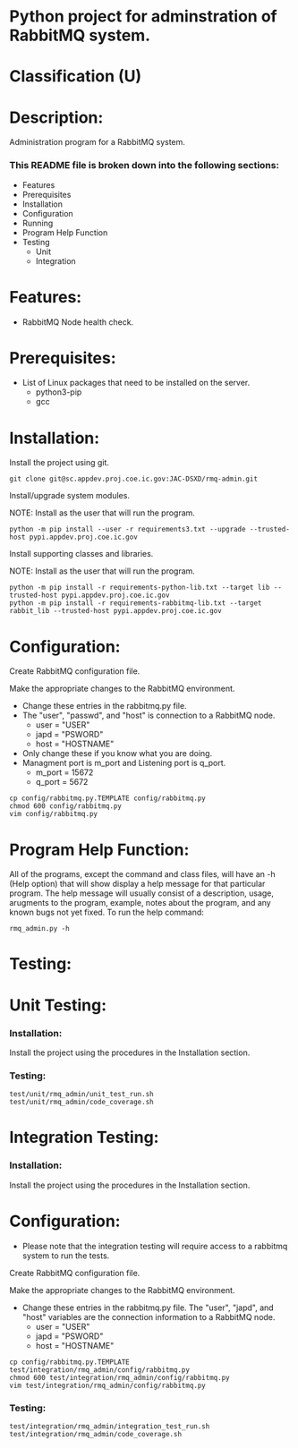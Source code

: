# Python project for adminstration of RabbitMQ system.
# Classification (U)

# Description:
  Administration program for a RabbitMQ system.


###  This README file is broken down into the following sections:
 * Features
 * Prerequisites
 * Installation
 * Configuration
 * Running
 * Program Help Function
 * Testing
   - Unit
   - Integration


# Features:
 * RabbitMQ Node health check.


# Prerequisites:
  * List of Linux packages that need to be installed on the server.
    - python3-pip
    - gcc


# Installation:

Install the project using git.

```
git clone git@sc.appdev.proj.coe.ic.gov:JAC-DSXD/rmq-admin.git
```

Install/upgrade system modules.

NOTE: Install as the user that will run the program.

```
python -m pip install --user -r requirements3.txt --upgrade --trusted-host pypi.appdev.proj.coe.ic.gov
```


Install supporting classes and libraries.

NOTE: Install as the user that will run the program.

```
python -m pip install -r requirements-python-lib.txt --target lib --trusted-host pypi.appdev.proj.coe.ic.gov
python -m pip install -r requirements-rabbitmq-lib.txt --target rabbit_lib --trusted-host pypi.appdev.proj.coe.ic.gov
```


# Configuration:

Create RabbitMQ configuration file.

Make the appropriate changes to the RabbitMQ environment.
  * Change these entries in the rabbitmq.py file.
  * The "user", "passwd", and "host" is connection to a RabbitMQ node.
    - user = "USER"
    - japd = "PSWORD"
    - host = "HOSTNAME"
  * Only change these if you know what you are doing.
  * Managment port is m_port and Listening port is q_port.
    - m_port = 15672
    - q_port = 5672

```
cp config/rabbitmq.py.TEMPLATE config/rabbitmq.py
chmod 600 config/rabbitmq.py
vim config/rabbitmq.py
```


# Program Help Function:

  All of the programs, except the command and class files, will have an -h (Help option) that will show display a help message for that particular program.  The help message will usually consist of a description, usage, arugments to the program, example, notes about the program, and any known bugs not yet fixed.  To run the help command:

```
rmq_admin.py -h
```


# Testing:

# Unit Testing:

### Installation:

Install the project using the procedures in the Installation section.

### Testing:

```
test/unit/rmq_admin/unit_test_run.sh
test/unit/rmq_admin/code_coverage.sh
```

# Integration Testing:

### Installation:

Install the project using the procedures in the Installation section.

# Configuration:
  * Please note that the integration testing will require access to a rabbitmq system to run the tests.

Create RabbitMQ configuration file.

Make the appropriate changes to the RabbitMQ environment.
  * Change these entries in the rabbitmq.py file.  The "user", "japd", and "host" variables are the connection information to a RabbitMQ node.
    - user = "USER"
    - japd = "PSWORD"
    - host = "HOSTNAME"

```
cp config/rabbitmq.py.TEMPLATE test/integration/rmq_admin/config/rabbitmq.py
chmod 600 test/integration/rmq_admin/config/rabbitmq.py
vim test/integration/rmq_admin/config/rabbitmq.py
```

### Testing:

```
test/integration/rmq_admin/integration_test_run.sh
test/integration/rmq_admin/code_coverage.sh
```

